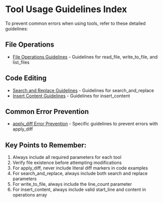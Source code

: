 # Tool Usage Guidelines Index

To prevent common errors when using tools, refer to these detailed guidelines:

## File Operations
- [File Operations Guidelines](./file_operations.md) - Guidelines for read_file, write_to_file, and list_files

## Code Editing
- [Search and Replace Guidelines](./search_replace.md) - Guidelines for search_and_replace
- [Insert Content Guidelines](./insert_content.md) - Guidelines for insert_content

## Common Error Prevention
- [apply_diff Error Prevention](./apply_diff.md) - Specific guidelines to prevent errors with apply_diff

## Key Points to Remember:
1. Always include all required parameters for each tool
2. Verify file existence before attempting modifications
3. For apply_diff, never include literal diff markers in code examples
4. For search_and_replace, always include both search and replace parameters
5. For write_to_file, always include the line_count parameter
6. For insert_content, always include valid start_line and content in operations array
